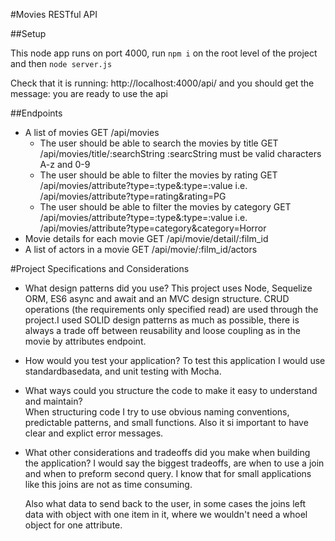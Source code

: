 #Movies RESTful API

##Setup

This node app runs on port 4000, run `npm i` on the root level of the project and then `node server.js`

Check that it is running: http://localhost:4000/api/ and you should get the message: you are ready to use the api

##Endpoints

- A list of movies
  GET /api/movies
  - The user should be able to search the movies by title
    GET /api/movies/title/:searchString
    :searcString must be valid characters A-z and 0-9
  - The user should be able to filter the movies by rating
    GET /api/movies/attribute?type=:type&:type=:value
    i.e. /api/movies/attribute?type=rating&rating=PG
  - The user should be able to filter the movies by category
    GET /api/movies/attribute?type=:type&:type=:value
    i.e. /api/movies/attribute?type=category&category=Horror
- Movie details for each movie
  GET /api/movie/detail/:film_id
- A list of actors in a movie
  GET /api/movie/:film_id/actors

#Project Specifications and Considerations

- What design patterns did you use?
  This project uses Node, Sequelize ORM, ES6 async and await and an MVC design structure. CRUD operations (the requirements only specified read) are used through the project.I used SOLID design patterns as much as possible, there is always a trade off between reusability and loose coupling as in the movie by attributes endpoint.

- How would you test your application?
  To test this application I would use standardbasedata, and unit testing with Mocha.

- What ways could you structure the code to make it easy to understand and maintain?  
  When structuring code I try to use obvious naming conventions, predictable patterns, and small functions. Also it si important to have clear and explict error messages.

- What other considerations and tradeoffs did you make when building the application?
  I would say the biggest tradeoffs, are when to use a join and when to preform second query. I know that for small applications like this joins are not as time consuming.

  Also what data to send back to the user, in some cases the joins left data with object with one item in it, where we wouldn't need a whoel object for one attribute.
